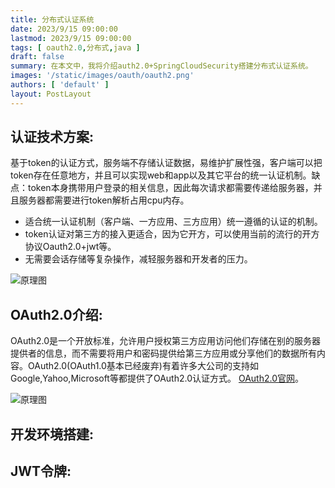 ```yaml
---
title: 分布式认证系统
date: 2023/9/15 09:00:00
lastmod: 2023/9/15 09:00:00
tags: [ oauth2.0,分布式,java ]
draft: false
summary: 在本文中，我将介绍auth2.0+SpringCloudSecurity搭建分布式认证系统。
images: '/static/images/oauth/oauth2.png'
authors: [ 'default' ]
layout: PostLayout
---
```


## 认证技术方案:

基于token的认证方式，服务端不存储认证数据，易维护扩展性强，客户端可以把token存在任意地方，并且可以实现web和app以及其它平台的统一认证机制。缺点：token本身携带用户登录的相关信息，因此每次请求都需要传递给服务器，并且服务器都需要进行token解析占用cpu内存。

- 适合统一认证机制（客户端、一方应用、三方应用）统一遵循的认证的机制。
- token认证对第三方的接入更适合，因为它开方，可以使用当前的流行的开方协议Oauth2.0+jwt等。
- 无需要会话存储等复杂操作，减轻服务器和开发者的压力。

![原理图](/static/images/oauth/token认证.png)

## OAuth2.0介绍:
OAuth2.0是一个开放标准，允许用户授权第三方应用访问他们存储在别的服务器提供者的信息，而不需要将用户和密码提供给第三方应用或分享他们的数据所有内容。OAuth2.0(OAuth1.0基本已经废弃)有着许多大公司的支持如Google,Yahoo,Microsoft等都提供了OAuth2.0认证方式。
[OAuth2.0官网](https://oauth.net/2/)。

![原理图](/static/images/oauth/oauth2流程图.png)

## 开发环境搭建:

## JWT令牌:





